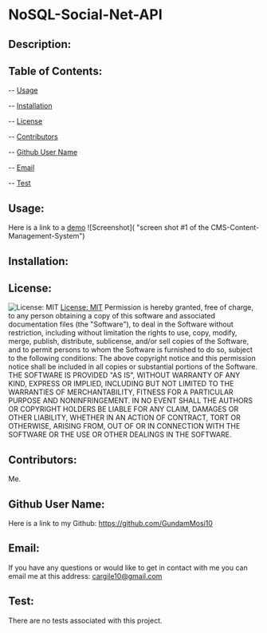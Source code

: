 # NoSQL-Social-Net-API

## Description:


## Table of Contents:

-- [Usage](#usage)

-- [Installation](#installation)

-- [License](#license)

-- [Contributors](#contributors)

-- [Github User Name](#Github-User-Name)

-- [Email](#email)

-- [Test](#test)

## Usage:

Here is a link to a [demo]()
![Screenshot]( "screen shot #1 of the CMS-Content-Management-System")

## Installation:

## License:

![License: MIT](https://img.shields.io/badge/License-MIT-yellow.svg) [License: MIT](https://opensource.org/licenses/MIT)
Permission is hereby granted, free of charge, to any person obtaining a copy of this software and associated documentation files (the "Software"), to deal in the Software without restriction, including without limitation the rights to use, copy, modify, merge, publish, distribute, sublicense, and/or sell copies of the Software, and to permit persons to whom the Software is furnished to do so, subject to the following conditions: The above copyright notice and this permission notice shall be included in all copies or substantial portions of the Software. THE SOFTWARE IS PROVIDED "AS IS", WITHOUT WARRANTY OF ANY KIND, EXPRESS OR IMPLIED, INCLUDING BUT NOT LIMITED TO THE WARRANTIES OF MERCHANTABILITY, FITNESS FOR A PARTICULAR PURPOSE AND NONINFRINGEMENT. IN NO EVENT SHALL THE AUTHORS OR COPYRIGHT HOLDERS BE LIABLE FOR ANY CLAIM, DAMAGES OR OTHER LIABILITY, WHETHER IN AN ACTION OF CONTRACT, TORT OR OTHERWISE, ARISING FROM, OUT OF OR IN CONNECTION WITH THE SOFTWARE OR THE USE OR OTHER DEALINGS IN THE SOFTWARE.

## Contributors:

Me.

## Github User Name:

Here is a link to my Github: https://github.com/GundamMosi10

## Email:

If you have any questions or would like to get in contact with me you can email me at this address: cargile10@gmail.com

## Test:

There are no tests associated with this project.
